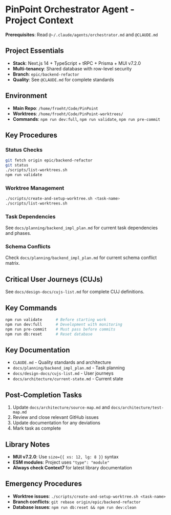 # PinPoint Orchestrator Agent - Project Context

**Prerequisites**: Read `@~/.claude/agents/orchestrator.md` and `@CLAUDE.md`

## Project Essentials

- **Stack**: Next.js 14 + TypeScript + tRPC + Prisma + MUI v7.2.0
- **Multi-tenancy**: Shared database with row-level security
- **Branch**: `epic/backend-refactor`
- **Quality**: See `@CLAUDE.md` for complete standards

## Environment

- **Main Repo**: `/home/froeht/Code/PinPoint`
- **Worktrees**: `/home/froeht/Code/PinPoint-worktrees/`
- **Commands**: `npm run dev:full`, `npm run validate`, `npm run pre-commit`

## Key Procedures

### Status Checks

```bash
git fetch origin epic/backend-refactor
git status
./scripts/list-worktrees.sh
npm run validate
```

### Worktree Management

```bash
./scripts/create-and-setup-worktree.sh <task-name>
./scripts/list-worktrees.sh
```

### Task Dependencies

See `docs/planning/backend_impl_plan.md` for current task dependencies and phases.

### Schema Conflicts

Check `docs/planning/backend_impl_plan.md` for current schema conflict matrix.

## Critical User Journeys (CUJs)

See `docs/design-docs/cujs-list.md` for complete CUJ definitions.

## Key Commands

```bash
npm run validate      # Before starting work
npm run dev:full      # Development with monitoring
npm run pre-commit    # Must pass before commits
npm run db:reset      # Reset database
```

## Key Documentation

- `CLAUDE.md` - Quality standards and architecture
- `docs/planning/backend_impl_plan.md` - Task planning
- `docs/design-docs/cujs-list.md` - User journeys
- `docs/architecture/current-state.md` - Current state

## Post-Completion Tasks

1. Update `docs/architecture/source-map.md` and `docs/architecture/test-map.md`
2. Review and close relevant GitHub issues
3. Update documentation for any deviations
4. Mark task as complete

## Library Notes

- **MUI v7.2.0**: Use `size={{ xs: 12, lg: 8 }}` syntax
- **ESM modules**: Project uses `"type": "module"`
- **Always check Context7** for latest library documentation

## Emergency Procedures

- **Worktree issues**: `./scripts/create-and-setup-worktree.sh <task-name>`
- **Branch conflicts**: `git rebase origin/epic/backend-refactor`
- **Database issues**: `npm run db:reset && npm run dev:clean`
